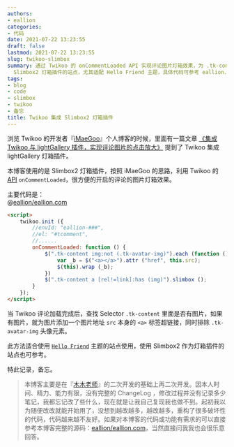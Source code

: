 ```yaml
---
authors:
- eallion
categories:
- 代码
date: 2021-07-22 13:23:55
draft: false
lastmod: 2021-07-22 13:23:55
slug: twikoo-slimbox
summary: 通过 Twikoo 的 onCommentLoaded API 实现评论图片灯箱效果，为 .tk-content 中的图片动态添加超链接并排除头像元素，适用于使用
  Slimbox2 灯箱插件的站点，尤其适配 Hello Friend 主题，具体代码可参考 eallion.com 源码！
tags:
- blog
- code
- slimbox
- twikoo
- 备忘
title: Twikoo 集成 Slimbox2 灯箱插件
---
```

浏览 Twikoo 的开发者『[iMaeGoo](https://www.imaegoo.com/)』个人博客的时候，里面有一篇文章 [《集成 Twikoo 与 lightGallery 插件，实现评论图片的点击放大》](https://www.imaegoo.com/2021/twikoo-lightgallery/) 提到了 Twikoo 集成 lightGallery 灯箱插件。  

本博客使用的是 Slimbox2 灯箱插件，按照 iMaeGoo 的思路，利用 Twikoo 的 [API](https://twikoo.js.org/api.html#on-comment-loaded) `onCommentLoaded`，很方便的开启的评论的图片灯箱效果。  

主要代码是：  
@[eallion/eallion.com](https://github.com/eallion/eallion.com/blob/main/themes/hello-friend/layouts/partials/comments.html#L210-L216)

```html
<script>
    twikoo.init ({
        //envId: "eallion-###",
        //el: "#tcomment",
        //......
        onCommentLoaded: function () {
            $(".tk-content img:not (.tk-avatar-img)").each (function () {
                var _b = $("<a></a>").attr ("href", this.src);
                $(this).wrap (_b);
            })
            $(".tk-content a [rel!=link]:has (img)").slimbox ();
        }
    });
</script>
```

当 Twikoo 评论加载完成后，查找 Selector `.tk-content` 里面是否有图片，如果有图片，就为图片添加一个图片地址 `src` 本身的 `<a>` 标签超链接，同时排除 `.tk-avatar-img` 头像元素。  

此方法适合使用 [`Hello Friend`](https://github.com/panr/hugo-theme-hello-friend) 主题的站点使用，使用 Slimbox2 作为灯箱插件的站点也可参考。  

特此记录，备忘。  

> 本博客主要是在『[木木老师](https://immmmm.com/)』的二次开发的基础上再二次开发。因本人时间、精力、能力有限，没有完整的 ChangeLog ，修改过程并没有记录多少笔记，我都忘记改了些什么，现在就是让我自己复现我也做不到。起初我以为随便改改就能开始用了，没想到越改越多，越改越多，重构了很多破坏性的代码，代码越来越不友好。如果对本博客的代码或功能有需求的可以直接参考本博客完整的源码：[eallion/eallion.com](https://github.com/eallion/eallion.com)，当然直接问我我也会很乐意回答。